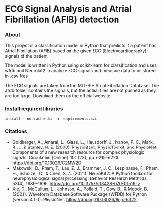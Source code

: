 # ECG Signal Analysis and Atrial Fibrillation (AFIB) detection

### About
This project is a classification model in Python that predicts if a patient has Atrial Fibrillation (AFIB) based on the given ECG (Electrocardiography) signals of the patient.

The model is written in Python using scikit-learn for classification and uses wfdb and Neurokit2 to analyze ECG signals and measure data to be stored in .csv files

The ECG signals are taken from the MIT-BIH Atrial Fibrillation Database. The afdb folder contains the signals, but the actual files are not pushed as they are too large. Download them on the official website.

### Install required libraries
```
install --no-cache-dir -r requirements.txt
```

### Citations
- Goldberger, A., Amaral, L., Glass, L., Hausdorff, J., Ivanov, P. C., Mark, R., ... & Stanley, H. E. (2000). PhysioBank, PhysioToolkit, and PhysioNet: Components of a new research resource for complex physiologic signals. Circulation [Online]. 101 (23), pp. e215–e220. https://doi.org/10.13026/C2MW2D
- Makowski, D., Pham, T., Lau, Z. J., Brammer, J. C., Lespinasse, F., Pham, H.,
Schölzel, C., & Chen, S. A. (2021). NeuroKit2: A Python toolbox for neurophysiological signal processing.
Behavior Research Methods, 53(4), 1689–1696. https://doi.org/10.3758/s13428-020-01516-y
- Xie, C., McCullum, L., Johnson, A., Pollard, T., Gow, B., & Moody, B. (2023). Waveform Database Software Package (WFDB) for Python (version 4.1.0). PhysioNet. https://doi.org/10.13026/9njx-6322.